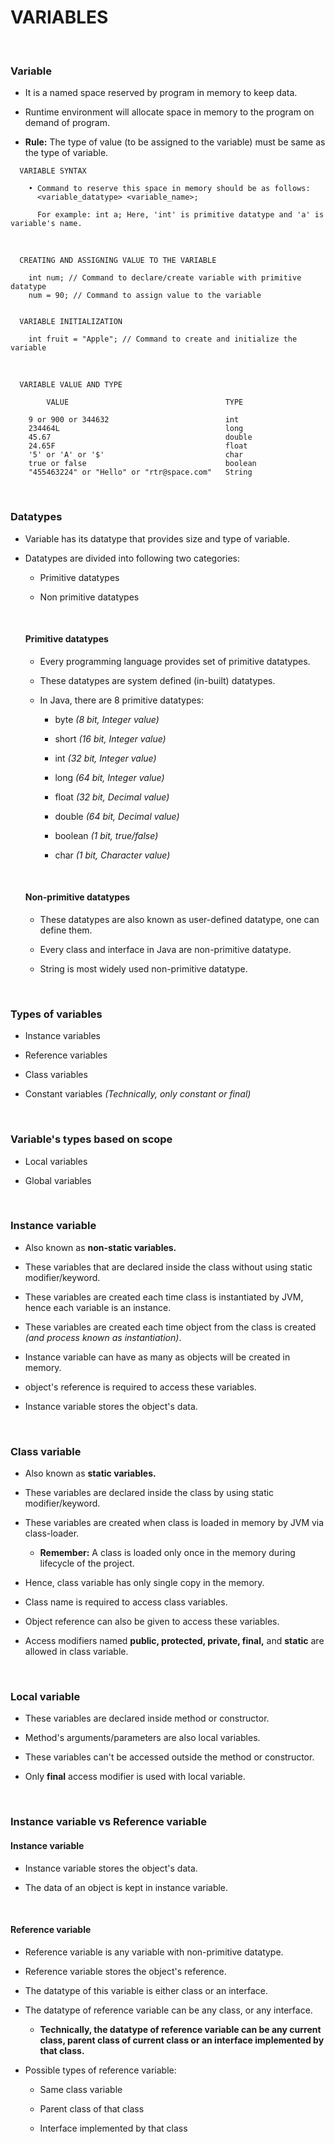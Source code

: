 # **VARIABLES**

<br>

### **Variable**

+ It is a named space reserved by program in memory to keep data.

+ Runtime environment will allocate space in memory to the program on demand of program.

+ **Rule:** The type of value (to be assigned to the variable) must be same as the type of variable.

```
  VARIABLE SYNTAX

    • Command to reserve this space in memory should be as follows:
      <variable_datatype> <variable_name>;

      For example: int a; Here, 'int' is primitive datatype and 'a' is variable's name.
```

<br>

```
  CREATING AND ASSIGNING VALUE TO THE VARIABLE

    int num; // Command to declare/create variable with primitive datatype
    num = 90; // Command to assign value to the variable

  
  VARIABLE INITIALIZATION

    int fruit = "Apple"; // Command to create and initialize the variable
```

<br>

```
  VARIABLE VALUE AND TYPE

        VALUE                                   TYPE

    9 or 900 or 344632                          int
    234464L                                     long
    45.67                                       double
    24.65F                                      float
    '5' or 'A' or '$'                           char
    true or false                               boolean
    "455463224" or "Hello" or "rtr@space.com"   String
```

<br>

### **Datatypes**

+ Variable has its datatype that provides size and type of variable.

+ Datatypes are divided into following two categories:

  + Primitive datatypes
  
  + Non primitive datatypes

  <br>

  #### **Primitive datatypes**

  + Every programming language provides set of primitive datatypes.

  + These datatypes are system defined (in-built) datatypes.

  + In Java, there are 8 primitive datatypes:
    
    + byte _(8 bit, Integer value)_
    
    + short _(16 bit, Integer value)_
    
    + int _(32 bit, Integer value)_
    
    + long _(64 bit, Integer value)_
    
    + float _(32 bit, Decimal value)_
    
    + double _(64 bit, Decimal value)_
        
    + boolean _(1 bit, true/false)_
    
    + char _(1 bit, Character value)_
  
  <br>

  #### **Non-primitive datatypes**

  + These datatypes are also known as user-defined datatype, one can define them.

  + Every class and interface in Java are non-primitive datatype.

  + String is most widely used non-primitive datatype.

<br>

### **Types of variables**

+ Instance variables

+ Reference variables

+ Class variables

+ Constant variables _(Technically, only constant or final)_

<br>

### **Variable's types based on scope**

+ Local variables

+ Global variables

<br>

### **Instance variable**

+ Also known as **non-static variables.**

+ These variables that are declared inside the class without using static modifier/keyword.

+ These variables are created each time class is instantiated by JVM, hence each variable is an instance.

+ These variables are created each time object from the class is created _(and process known as instantiation)_.

+ Instance variable can have as many as objects will be created in memory.

+ object's reference is required to access these variables.

+ Instance variable stores the object's data.

<br>

### **Class variable**

+ Also known as **static variables.**

+ These variables are declared inside the class by using static modifier/keyword.

+ These variables are created when class is loaded in memory by JVM via class-loader.

  + **Remember:** A class is loaded only once in the memory during lifecycle of the project.

+ Hence, class variable has only single copy in the memory.

+ Class name is required to access class variables.

+ Object reference can also be given to access these variables.

+ Access modifiers named **public, protected, private, final,** and **static** are allowed in class variable.

<br>

### **Local variable**

+ These variables are declared inside method or constructor.

+ Method's arguments/parameters are also local variables.

+ These variables can't be accessed outside the method or constructor.

+ Only **final** access modifier is used with local variable.

<br>

### **Instance variable vs Reference variable**

  #### **Instance variable**

  + Instance variable stores the object's data.

  + The data of an object is kept in instance variable.

  <br>

  #### **Reference variable**

  + Reference variable is any variable with non-primitive datatype.

  + Reference variable stores the object's reference.

  + The datatype of this variable is either class or an interface.

  + The datatype of reference variable can be any class, or any interface.

    + **Technically, the datatype of reference variable can be any current class, parent class of current class or an interface implemented by that class.**
  
  + Possible types of reference variable:

    + Same class variable

    + Parent class of that class

    + Interface implemented by that class
